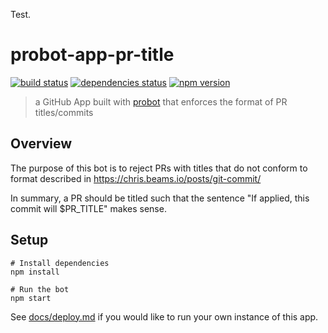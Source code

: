 Test.

# probot-app-pr-title

[![build status][build-badge]][build-href]
[![dependencies status][deps-badge]][deps-href]
[![npm version][npm-badge]][npm-href]

> a GitHub App built with [probot](https://github.com/probot/probot) that enforces the format of PR titles/commits

## Overview

The purpose of this bot is to reject PRs with titles that do not conform to format described in https://chris.beams.io/posts/git-commit/

In summary, a PR should be titled such that the sentence "If applied, this commit will \$PR_TITLE" makes sense.

## Setup

```
# Install dependencies
npm install

# Run the bot
npm start
```

See [docs/deploy.md](docs/deploy.md) if you would like to run your own instance of this app.

[build-badge]: https://badge.buildkite.com/dafda46de3acff0f75fbf6f4111d8c0cf885700b3c0ef6c6ba.svg?branch=master
[build-href]: https://buildkite.com/uberopensource/probot-app-pr-title
[deps-badge]: https://david-dm.org/uber-web/probot-app-pr-title.svg
[deps-href]: https://david-dm.org/uber-web/probot-app-pr-title
[npm-badge]: https://badge.fury.io/js/probot-app-pr-title.svg
[npm-href]: https://www.npmjs.com/package/probot-app-pr-title
